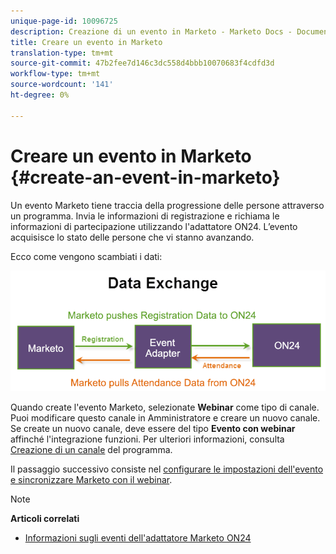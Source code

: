 ```yaml
---
unique-page-id: 10096725
description: Creazione di un evento in Marketo - Marketo Docs - Documentazione prodotto
title: Creare un evento in Marketo
translation-type: tm+mt
source-git-commit: 47b2fee7d146c3dc558d4bbb10070683f4cdfd3d
workflow-type: tm+mt
source-wordcount: '141'
ht-degree: 0%

---
```



# Creare un evento in Marketo {#create-an-event-in-marketo}

Un evento Marketo tiene traccia della progressione delle persone attraverso un programma. Invia le informazioni di registrazione e richiama le informazioni di partecipazione utilizzando l&#39;adattatore ON24. L’evento acquisisce lo stato delle persone che vi stanno avanzando.

Ecco come vengono scambiati i dati:

![](assets/image2015-12-16-13-33-56.png)

Quando create l&#39;evento Marketo, selezionate **Webinar** come tipo di canale. Puoi modificare questo canale in Amministratore e creare un nuovo canale. Se create un nuovo canale, deve essere del tipo **Evento con webinar** affinché l&#39;integrazione funzioni. Per ulteriori informazioni, consulta [Creazione di un canale](../../../../../product-docs/administration/tags/create-a-program-channel.md) del programma.

Il passaggio successivo consiste nel [configurare le impostazioni dell&#39;evento e sincronizzare Marketo con il webinar](https://docs.marketo.com/x/IRCa).

>[!NOTE]
>
>**Articoli correlati**
>
>* [Informazioni sugli eventi dell&#39;adattatore Marketo ON24](understanding-marketo-on24-adapter-events.md)

>



